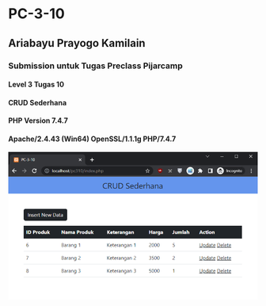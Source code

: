 # PC-3-10
## Ariabayu Prayogo Kamilain
### Submission untuk Tugas Preclass Pijarcamp
#### Level 3 Tugas 10
#### CRUD Sederhana
#### PHP Version 7.4.7
#### Apache/2.4.43 (Win64) OpenSSL/1.1.1g PHP/7.4.7

![Screenshot](/images/Capture.PNG)
